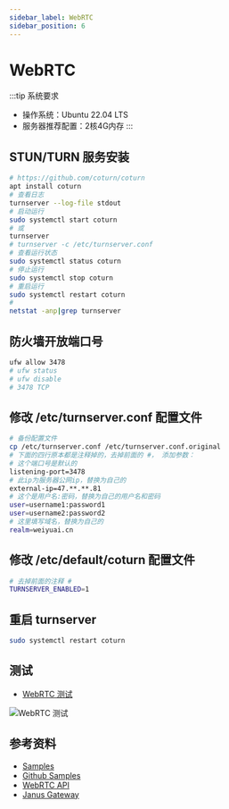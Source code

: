 ```yaml
---
sidebar_label: WebRTC
sidebar_position: 6
---
```


# WebRTC

:::tip 系统要求

- 操作系统：Ubuntu 22.04 LTS
- 服务器推荐配置：2核4G内存
:::

## STUN/TURN 服务安装

```bash
# https://github.com/coturn/coturn
apt install coturn
# 查看日志
turnserver --log-file stdout
# 启动运行
sudo systemctl start coturn
# 或
turnserver
# turnserver -c /etc/turnserver.conf
# 查看运行状态
sudo systemctl status coturn
# 停止运行
sudo systemctl stop coturn
# 重启运行
sudo systemctl restart coturn
# 
netstat -anp|grep turnserver
```

## 防火墙开放端口号

```bash
ufw allow 3478
# ufw status
# ufw disable
# 3478 TCP
```

## 修改 /etc/turnserver.conf 配置文件

```bash
# 备份配置文件
cp /etc/turnserver.conf /etc/turnserver.conf.original
# 下面的四行原本都是注释掉的，去掉前面的 #， 添加参数：
# 这个端口号是默认的
listening-port=3478    
# 此ip为服务器公网ip，替换为自己的  
external-ip=47.**.**.81
# 这个是用户名:密码，替换为自己的用户名和密码
user=username1:password1
user=username2:password2
# 这里填写域名，替换为自己的
realm=weiyuai.cn
```

## 修改 /etc/default/coturn 配置文件

```bash
# 去掉前面的注释 #
TURNSERVER_ENABLED=1
```

## 重启 turnserver

```bash
sudo systemctl restart coturn
```

## 测试

- [WebRTC 测试](https://webrtc.github.io/samples/src/content/peerconnection/trickle-ice/)

![WebRTC 测试](/img/deploy/webrtc/coturn_turn_stun_test.png)

## 参考资料

- [Samples](https://webrtc.github.io/samples/)
- [Github Samples](https://github.com/webrtc/samples)
- [WebRTC API](https://developer.mozilla.org/en-US/docs/Web/API/WebRTC_API)
- [Janus Gateway](https://github.com/meetecho/janus-gateway)
